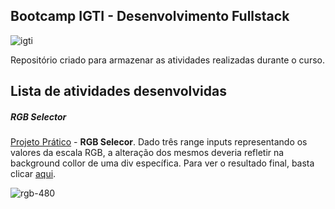 ## Bootcamp IGTI - Desenvolvimento Fullstack

![igti](https://user-images.githubusercontent.com/40521982/82719174-af5ad780-9c7e-11ea-80d1-daf55a2d1bf6.png)

Repositório criado para armazenar as atividades realizadas durante o curso.

## Lista de atividades desenvolvidas

##### RGB Selector
[Projeto Prático](/modulo1-javascript/projeto-pratico) - **RGB Selecor**. Dado três range inputs representando os valores da escala RGB, a alteração dos mesmos deveria refletir na background collor de uma div específica. Para ver o resultado final, basta clicar [aqui](https://rgb-selector-by-maycon.surge.sh).

![rgb-480](https://user-images.githubusercontent.com/40521982/82758166-517fda00-9dbb-11ea-87f1-c73208104e54.gif)


